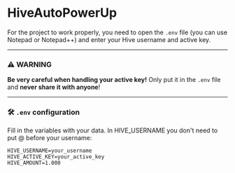 # HiveAutoPowerUp

For the project to work properly, you need to open the `.env` file (you can use Notepad or Notepad++) and enter your Hive username and active key.

---
### ⚠️ WARNING
**Be very careful when handling your active key!**
Only put it in the `.env` file and **never share it with anyone**!

---
### 🛠️ `.env` configuration

Fill in the variables with your data. In HIVE_USERNAME you don't need to put @ before your username:

```env
HIVE_USERNAME=your_username
HIVE_ACTIVE_KEY=your_active_key
HIVE_AMOUNT=1.000
